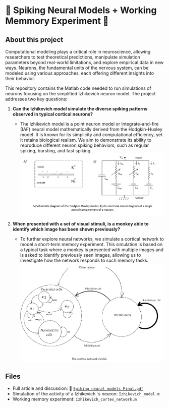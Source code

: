 # 🦠 Spiking Neural Models + Working Memmory Experiment 🧠

## About this project

Computational modeling plays a critical role in neuroscience, allowing researchers to test theoretical predictions, manipulate simulation parameters beyond real-world limitations, and explore empirical data in new ways. Neurons, the fundamental units of the nervous system, can be modeled using various approaches, each offering different insights into their behavior.

This repository contains the Matlab code needed to run simulations of neurons focusing on the simplified Izhikevich neuron model. The project addresses two key questions:

1. **Can the Izhikevich model simulate the diverse spiking patterns observed in typical cortical neurons?**

    - The Izhikevich model is a point neuron model or Integrate-and-fire (IAF) neural model mathematically derived from the Hodgkin-Huxley model. It is known for its simplicity and computational efficiency, yet it retains biological realism. We aim to demonstrate its ability to reproduce different neuron spiking behaviors, such as regular spiking, bursting, and fast spiking.
    ![hodgkin_huxley_model](./Assets/hodgkin_huxley_model.png)

2. **When presented with a set of visual stimuli, is a monkey able to identify which image has been shown previously?**

    - To further explore neural networks, we simulate a cortical network to model a short-term memory experiment. This simulation is based on a typical task where a monkey is presented with multiple images and is asked to identify previously seen images, allowing us to investigate how the network responds to such memory tasks.
    ![cortical_network_model](./Assets/cortical_network_model.png)

## Files

- Full article and discussion: 📄 [`Spiking neural models Final.pdf`](./Spiking%20neural%20models%20Final.pdf)
- Simulation of the activity of a Izhikevich ´s neuron: `Izhikevich_model.m`
- Working memory experiment: `Izhikevich_cortex_network.m`
